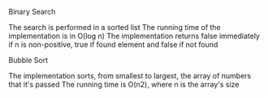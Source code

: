 Binary Search

The search is performed in a sorted list
The running time of the implementation is in O(log n)
The implementation returns false immediately if n is non-positive, true if found element and false if not found

Bubble Sort

The implementation sorts, from smallest to largest, the array of numbers that it's passed
The running time is O(n2), where n is the array's size

